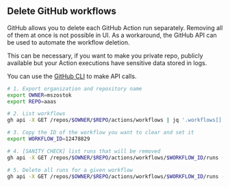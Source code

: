 ## Delete GitHub workflows

GitHub allows you to delete each GitHub Action run separately. Removing all of them at once is not possible in UI. As a workaround, the GitHub API can be used to automate the workflow deletion.

<!--more-->

This can be necessary, if you want to make you private repo, publicly available but your Action executions have sensitive data stored in logs.

You can use the [GitHub CLI](https://cli.github.com/) to make API calls.

```bash
# 1. Export organization and repository name
export OWNER=mszostok
export REPO=aaas

# 2. List workflows
gh api -X GET /repos/$OWNER/$REPO/actions/workflows | jq '.workflows[] | .name,.id'

# 3. Copy the ID of the workflow you want to clear and set it
export WORKFLOW_ID=12478829

# 4. [SANITY CHECK] list runs that will be removed
gh api -X GET /repos/$OWNER/$REPO/actions/workflows/$WORKFLOW_ID/runs --paginate | jq '.workflow_runs[] | .id'

# 5. Delete all runs for a given workflow
gh api -X GET /repos/$OWNER/$REPO/actions/workflows/$WORKFLOW_ID/runs --paginate | jq '.workflow_runs[] | .id' | xargs -I{} gh api -X DELETE /repos/$OWNER/$REPO/actions/runs/{}  --silent
```
